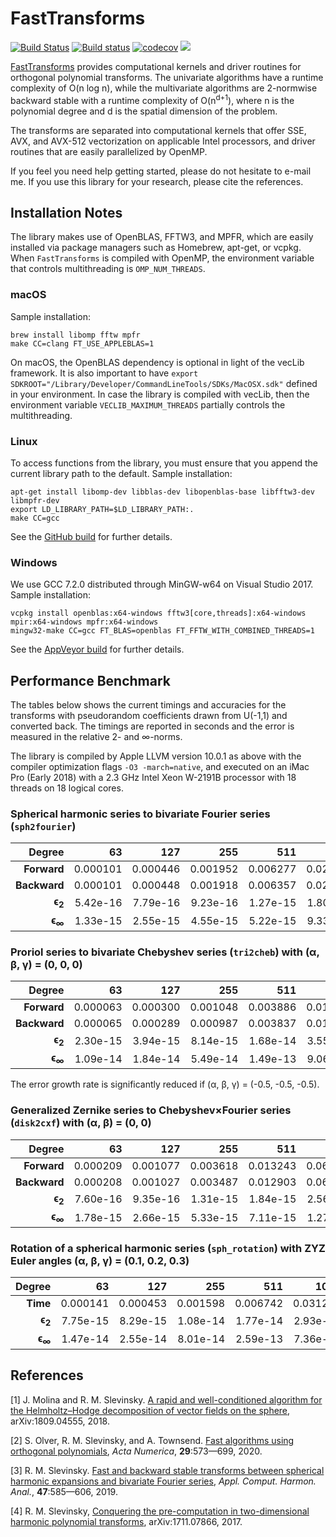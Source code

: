# FastTransforms

[![Build Status](https://github.com/MikaelSlevinsky/FastTransforms/workflows/CI/badge.svg)](https://github.com/MikaelSlevinsky/FastTransforms/actions?query=workflow%3ACI) [![Build status](https://ci.appveyor.com/api/projects/status/er98t0q3bsx4a5l9/branch/master?svg=true)](https://ci.appveyor.com/project/MikaelSlevinsky/fasttransforms/branch/master) [![codecov](https://codecov.io/gh/MikaelSlevinsky/FastTransforms/branch/master/graph/badge.svg)](https://codecov.io/gh/MikaelSlevinsky/FastTransforms) [![](https://img.shields.io/badge/docs-master-blue.svg)](https://MikaelSlevinsky.github.io/FastTransforms)

[FastTransforms](https://github.com/MikaelSlevinsky/FastTransforms) provides computational kernels and driver routines for orthogonal polynomial transforms. The univariate algorithms have a runtime complexity of O(n log n), while the multivariate algorithms are 2-normwise backward stable with a runtime complexity of O(n<sup>d+1</sup>), where n is the polynomial degree and d is the spatial dimension of the problem.

The transforms are separated into computational kernels that offer SSE, AVX, and AVX-512 vectorization on applicable Intel processors, and driver routines that are easily parallelized by OpenMP.

If you feel you need help getting started, please do not hesitate to e-mail me. If you use this library for your research, please cite the references.

## Installation Notes

The library makes use of OpenBLAS, FFTW3, and MPFR, which are easily installed via package managers such as Homebrew, apt-get, or vcpkg. When `FastTransforms` is compiled with OpenMP, the environment variable that controls multithreading is `OMP_NUM_THREADS`.

### macOS

Sample installation:
```
brew install libomp fftw mpfr
make CC=clang FT_USE_APPLEBLAS=1
```
On macOS, the OpenBLAS dependency is optional in light of the vecLib framework. It is also important to have `export SDKROOT="/Library/Developer/CommandLineTools/SDKs/MacOSX.sdk"` defined in your environment. In case the library is compiled with vecLib, then the environment variable `VECLIB_MAXIMUM_THREADS` partially controls the multithreading.

### Linux

To access functions from the library, you must ensure that you append the current library path to the default. Sample installation:
```
apt-get install libomp-dev libblas-dev libopenblas-base libfftw3-dev libmpfr-dev
export LD_LIBRARY_PATH=$LD_LIBRARY_PATH:.
make CC=gcc
```
See the [GitHub build](https://github.com/MikaelSlevinsky/FastTransforms/blob/master/.github/workflows/ci.yml) for further details.

### Windows

We use GCC 7.2.0 distributed through MinGW-w64 on Visual Studio 2017. Sample installation:
```
vcpkg install openblas:x64-windows fftw3[core,threads]:x64-windows mpir:x64-windows mpfr:x64-windows
mingw32-make CC=gcc FT_BLAS=openblas FT_FFTW_WITH_COMBINED_THREADS=1
```
See the [AppVeyor build](https://github.com/MikaelSlevinsky/FastTransforms/blob/master/.appveyor.yml) for further details.

## Performance Benchmark

The tables below shows the current timings and accuracies for the transforms with pseudorandom coefficients drawn from U(-1,1) and converted back. The timings are reported in seconds and the error is measured in the relative 2- and ∞-norms.

The library is compiled by Apple LLVM version 10.0.1 as above with the compiler optimization flags `-O3 -march=native`, and executed on an iMac Pro (Early 2018) with a 2.3 GHz Intel Xeon W-2191B processor with 18 threads on 18 logical cores.

### Spherical harmonic series to bivariate Fourier series (`sph2fourier`)

| Degree            | 63       | 127      | 255      | 511      | 1023     | 2047     | 4095     | 8191     |
| ----------------: | -------: | -------: | -------: | -------: | -------: | -------: | -------: | -------: |
| **Forward**       | 0.000101 | 0.000446 | 0.001952 | 0.006277 | 0.026590 | 0.141962 | 0.775724 | 4.870621 |
| **Backward**      | 0.000101 | 0.000448 | 0.001918 | 0.006357 | 0.027123 | 0.145149 | 0.815881 | 5.040577 |
| <b>ϵ<sub>2</sub></b> | 5.42e-16 | 7.79e-16 | 9.23e-16 | 1.27e-15 | 1.80e-15 | 2.52e-15 | 3.54e-15 | 4.98e-15 |
| <b>ϵ<sub>∞</sub></b> | 1.33e-15 | 2.55e-15 | 4.55e-15 | 5.22e-15 | 9.33e-15 | 1.11e-14 | 1.81e-14 | 3.80e-14 |

### Proriol series to bivariate Chebyshev series (`tri2cheb`) with (α, β, γ) = (0, 0, 0)

| Degree            | 63       | 127      | 255      | 511      | 1023     | 2047     | 4095     | 8191     |
| ----------------: | -------: | -------: | -------: | -------: | -------: | -------: | -------: | -------: |
| **Forward**       | 0.000063 | 0.000300 | 0.001048 | 0.003886 | 0.019123 | 0.113299 | 0.699465 | 4.555086 |
| **Backward**      | 0.000065 | 0.000289 | 0.000987 | 0.003837 | 0.019529 | 0.114718 | 0.699051 | 4.697958 |
| <b>ϵ<sub>2</sub></b> | 2.30e-15 | 3.94e-15 | 8.14e-15 | 1.68e-14 | 3.55e-14 | 7.30e-14 | 1.44e-13 | 2.97e-13 |
| <b>ϵ<sub>∞</sub></b> | 1.09e-14 | 1.84e-14 | 5.49e-14 | 1.49e-13 | 9.06e-13 | 1.95e-12 | 3.73e-12 | 1.05e-11 |

The error growth rate is significantly reduced if (α, β, γ) = (-0.5, -0.5, -0.5).

### Generalized Zernike series to Chebyshev×Fourier series (`disk2cxf`) with (α, β) = (0, 0)

| Degree            | 63       | 127      | 255      | 511      | 1023     | 2047     | 4095     | 8191     |
| ----------------: | -------: | -------: | -------: | -------: | -------: | -------: | -------: | -------: |
| **Forward**       | 0.000209 | 0.001077 | 0.003618 | 0.013243 | 0.064321 | 0.369272 | 2.182001 | 16.15872 |
| **Backward**      | 0.000208 | 0.001027 | 0.003487 | 0.012903 | 0.064544 | 0.372493 | 2.191747 | 16.43340 |
| <b>ϵ<sub>2</sub></b> | 7.60e-16 | 9.35e-16 | 1.31e-15 | 1.84e-15 | 2.56e-15 | 3.59e-15 | 5.05e-15 | 7.15e-15 |
| <b>ϵ<sub>∞</sub></b> | 1.78e-15 | 2.66e-15 | 5.33e-15 | 7.11e-15 | 1.27e-14 | 1.79e-14 | 2.91e-14 | 1.66e-13 |

### Rotation of a spherical harmonic series (`sph_rotation`) with ZYZ Euler angles (α, β, γ) = (0.1, 0.2, 0.3)

| Degree            | 63       | 127      | 255      | 511      | 1023     | 2047     | 4095     | 8191     |
| ----------------: | -------: | -------: | -------: | -------: | -------: | -------: | -------: | -------: |
| **Time**          | 0.000141 | 0.000453 | 0.001598 | 0.006742 | 0.031256 | 0.170632 | 1.082894 | 10.35029 |
| <b>ϵ<sub>2</sub></b> | 7.75e-15 | 8.29e-15 | 1.08e-14 | 1.77e-14 | 2.93e-14 | 5.12e-14 | 1.09e-13 | 1.87e-13 |
| <b>ϵ<sub>∞</sub></b> | 1.47e-14 | 2.55e-14 | 8.01e-14 | 2.59e-13 | 7.36e-13 | 2.45e-12 | 6.74e-12 | 1.55e-11 |

## References

   [1] J. Molina and R. M. Slevinsky. <a href="https://arxiv.org/abs/1809.04555">A rapid and well-conditioned algorithm for the Helmholtz–Hodge decomposition of vector fields on the sphere</a>, arXiv:1809.04555, 2018.

   [2] S. Olver, R. M. Slevinsky, and A. Townsend. <a href="https://doi.org/10.1017/S0962492920000045">Fast algorithms using orthogonal polynomials</a>, *Acta Numerica*, **29**:573—699, 2020.

   [3]  R. M. Slevinsky. <a href="https://doi.org/10.1016/j.acha.2017.11.001">Fast and backward stable transforms between spherical harmonic expansions and bivariate Fourier series</a>, *Appl. Comput. Harmon. Anal.*, **47**:585—606, 2019.

   [4]  R. M. Slevinsky, <a href="https://arxiv.org/abs/1711.07866">Conquering the pre-computation in two-dimensional harmonic polynomial transforms</a>, arXiv:1711.07866, 2017.

